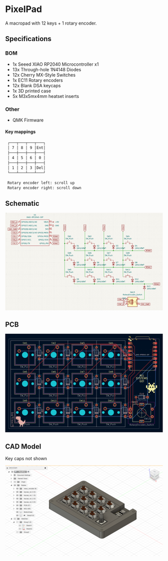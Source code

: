 # PixelPad

A macropad with 12 keys + 1 rotary encoder.

## Specifications

### BOM

- 1x Seeed XIAO RP2040 Microcontroller x1
- 13x Through-hole 1N4148 Diodes
- 12x Cherry MX-Style Switches
- 1x EC11 Rotary encoders
- 12x Blank DSA keycaps
- 1x 3D printed case
- 5x M3x5mx4mm heatset inserts

### Other

- QMK Firmware

#### Key mappings

     ┌───┬───┬───┬───┐
     │ 7 │ 8 │ 9 │Ent│
     ├───┼───┼───┼───┤
     │ 4 │ 5 │ 6 │ 0 │
     ├───┼───┼───┼───┤
     │ 1 │ 2 │ 3 │Del│
     └───┴───┴───┴───┘

     Rotary encoder left: scroll up
     Rotary encoder right: scroll down

## Schematic

![Schematic](/assets/schematic_screenshot.png)

## PCB

![PCB](/assets/pcb_screenshot.png)

## CAD Model

Key caps not shown

![CAD](/assets/full_cad_screenshot.png)
